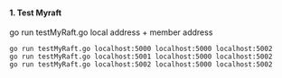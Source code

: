 #### 1. Test Myraft

go run testMyRaft.go   local address + member address

~~~
go run testMyRaft.go localhost:5000 localhost:5000 localhost:5002
go run testMyRaft.go localhost:5001 localhost:5000 localhost:5002
go run testMyRaft.go localhost:5002 localhost:5000 localhost:5002
~~~



